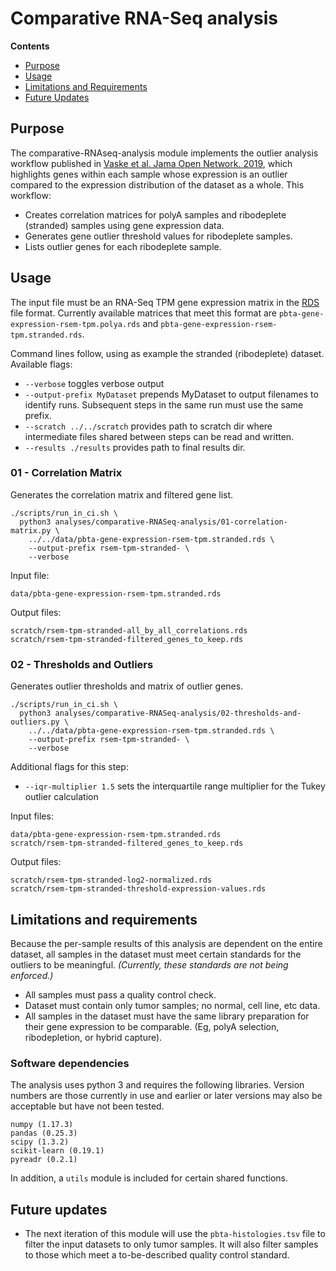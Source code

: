 # Comparative RNA-Seq analysis

**Contents**

- [Purpose](#purpose)
- [Usage](#usage)
- [Limitations and Requirements](#limitations-and-requirements)
- [Future Updates](#future-updates)

## Purpose
The comparative-RNAseq-analysis module implements the outlier analysis workflow published in [Vaske et al. Jama Open Network. 2019](https://jamanetwork.com/journals/jamanetworkopen/article-abstract/2753519), which highlights genes within each sample whose expression is an outlier compared to the expression distribution of the dataset as a whole. This workflow:
  - Creates correlation matrices for polyA samples and ribodeplete (stranded) samples using gene expression data.
  - Generates gene outlier threshold values for ribodeplete samples.
  - Lists outlier genes for each ribodeplete sample.

## Usage
The input file must be an RNA-Seq TPM gene expression matrix in the [RDS](https://stat.ethz.ch/R-manual/R-devel/library/base/html/readRDS.html) file format. Currently available matrices that meet this format are `pbta-gene-expression-rsem-tpm.polya.rds` and `pbta-gene-expression-rsem-tpm.stranded.rds`.

Command lines follow, using as example the stranded (ribodeplete) dataset.
Available flags:
  - `--verbose` toggles verbose output
  - `--output-prefix MyDataset` prepends MyDataset to output filenames to identify runs. Subsequent steps in the same run must use the same prefix.
  - `--scratch ../../scratch` provides path to scratch dir where intermediate files shared between steps can be read and written.
  - `--results ./results` provides path to final results dir.

### 01 - Correlation Matrix
Generates the correlation matrix and filtered gene list.

```
./scripts/run_in_ci.sh \
  python3 analyses/comparative-RNASeq-analysis/01-correlation-matrix.py \
    ../../data/pbta-gene-expression-rsem-tpm.stranded.rds \
    --output-prefix rsem-tpm-stranded- \
    --verbose
```

Input file:
```
data/pbta-gene-expression-rsem-tpm.stranded.rds
```

Output files:
```
scratch/rsem-tpm-stranded-all_by_all_correlations.rds
scratch/rsem-tpm-stranded-filtered_genes_to_keep.rds
```

### 02 -  Thresholds and Outliers
Generates outlier thresholds and matrix of outlier genes.

```
./scripts/run_in_ci.sh \
  python3 analyses/comparative-RNASeq-analysis/02-thresholds-and-outliers.py \
    ../../data/pbta-gene-expression-rsem-tpm.stranded.rds \
    --output-prefix rsem-tpm-stranded- \
    --verbose
```

Additional flags for this step:
  - `--iqr-multiplier 1.5` sets the interquartile range multiplier for the Tukey outlier calculation


Input files:
```
data/pbta-gene-expression-rsem-tpm.stranded.rds
scratch/rsem-tpm-stranded-filtered_genes_to_keep.rds
```

Output files:
```
scratch/rsem-tpm-stranded-log2-normalized.rds
scratch/rsem-tpm-stranded-threshold-expression-values.rds
```

## Limitations and requirements
Because the per-sample results of this analysis are dependent on the entire dataset, all samples in the dataset must meet certain standards for the outliers to be meaningful. *(Currently, these standards are not being enforced.)*
  - All samples must pass a quality control check.
  - Dataset must contain only tumor samples; no normal, cell line, etc data.
  - All samples in the dataset must have the same library preparation for their gene expression to be comparable. (Eg, polyA selection, ribodepletion, or hybrid capture).

### Software dependencies
The analysis uses python 3 and requires the following libraries. Version numbers
are those currently in use and earlier or later versions may also be acceptable but have not been tested.
```
numpy (1.17.3)
pandas (0.25.3)
scipy (1.3.2)
scikit-learn (0.19.1)
pyreadr (0.2.1)
```
In addition, a `utils` module is included for certain shared functions.

## Future updates
- The next iteration of this module will use the `pbta-histologies.tsv` file to filter the input datasets to only tumor samples. It will also filter samples to those which meet a to-be-described quality control standard.

